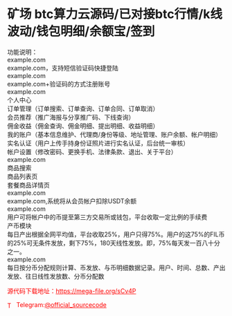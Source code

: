 # 矿场 btc算力云源码/已对接btc行情/k线波动/钱包明细/余额宝/签到

功能说明：<br>example.com<br>example.com，支持短信验证码快捷登陆<br>example.com<br>example.com+验证码的方式注册账号<br>example.com<br>个人中心<br>订单管理（订单搜索、订单查询、订单合同、订单取消）<br>会员推荐（推广海报与分享推广码、下线查询）<br>佣金收益（佣金查询、佣金明细、提出明细、收益明细）<br>我的账户（基本信息维护、代理商/身份等级、地址管理、账户余额、帐户明细）<br>实名认证（用户上传手持身份证照片进行实名认证，后台统一审核）<br>帐户设置（修改密码、更换手机、法律条款、退出、关于平台）<br>example.com<br>商品搜索<br>商品列表页<br>套餐商品详情页<br>example.com<br>example.com,系统将从会员帐户扣除USDT余额<br>example.com<br>用户可将帐户中的币提至第三方交易所或钱包，平台收取一定比例的手续费<br>产币模块<br>每日产出根据全网平均值，平台收取25%，用户只得75%。用户的这75%的FIL币的25%可无条件发放，剩下75%，180天线性发放。即，75%每天发一百八十分之一。<br>example.com<br>每日按分币分配规则计算、币发放、与币明细数据记录。用户、时间、总数、产出发放、往日线性发放数、分币分配数<br>


<p style="color: red;">源代码下载地址：<a href="https://mega-file.org/sCv4P" style="color: red;">https://mega-file.org/sCv4P</a></p><p style="color: red;"><img src="https://cdn-icons-png.flaticon.com/512/2111/2111646.png" alt="Telegram Icon" style="width: 16px; vertical-align: middle; margin-right: 5px;">Telegram:<a href="https://t.me/official_sourcecode" style="color: red;">@official_sourcecode</a></p>